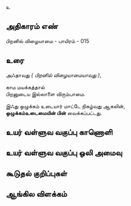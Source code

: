 உ


## அதிகாரம் எண்

பிறனில் விழையாமை - பாயிரம் - 015

## உரை

அஃதாவது _( பிறனில் விழையாமையாவது )_,  

காம மயக்கத்தால்  
பிறனுடைய இல்லாளை விரும்பாமை.  

இஃது ஒழுக்கம் உடையார் மாட்டே நிகழ்வது ஆகலின்,  
**ஒழுக்கம்உடைமையின் பின்** வைக்கப்பட்டது.


## உயர் வள்ளுவ வகுப்பு காணொளி


## உயர் வள்ளுவ வகுப்பு ஒலி அமைவு 


## கூடுதல் குறிப்புகள்


## ஆங்கில விளக்கம்


